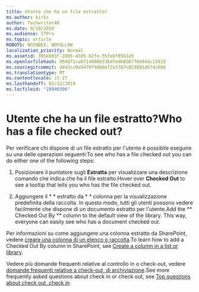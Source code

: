 ```yaml
---
title: Utente che ha un file estratto?
ms.author: kirks
author: Techwriter40
ms.date: 9/10/2018
ms.audience: ITPro
ms.topic: article
ROBOTS: NOINDEX, NOFOLLOW
localization_priority: Normal
ms.assetid: 395eb03f-2885-43d5-b2fe-55febf85b1e5
ms.openlocfilehash: 994d71ca6f140008336d7edb8387f6e044c22d2d
ms.sourcegitcommit: dd43cc0a9470f98b8ef2a3787c823801d674c666
ms.translationtype: MT
ms.contentlocale: it-IT
ms.lasthandoff: 02/12/2019
ms.locfileid: "29940396"
---
```

# <a name="who-has-a-file-checked-out"></a><span data-ttu-id="35828-102">Utente che ha un file estratto?</span><span class="sxs-lookup"><span data-stu-id="35828-102">Who has a file checked out?</span></span>

<span data-ttu-id="35828-103">Per verificare chi dispone di un file estratto per l'utente è possibile eseguire su una delle operazioni seguenti:</span><span class="sxs-lookup"><span data-stu-id="35828-103">To see who has a file checked out you can do either one of the following steps:</span></span>
  
1. <span data-ttu-id="35828-104">Posizionare il puntatore sugli **Estratta** per visualizzare una descrizione comando che indica che ha il file estratto.</span><span class="sxs-lookup"><span data-stu-id="35828-104">Hover over **Checked Out** to see a tooltip that tells you who has the file checked out.</span></span> 
    
2. <span data-ttu-id="35828-p101">Aggiungere il \* \* estratto da \* \* colonna per la visualizzazione predefinita della raccolta. In questo modo, tutti gli utenti possono vedere facilmente che dispone di un documento estratto per l'utente.</span><span class="sxs-lookup"><span data-stu-id="35828-p101">Add the \*\* Checked Out By \*\* column to the default view of the library. This way, everyone can easily see who has a document checked out.</span></span> 
    
<span data-ttu-id="35828-107">Per informazioni su come aggiungere una colonna estratto da SharePoint, vedere [creare una colonna di un elenco o raccolta](https://go.microsoft.com/fwlink/?linkid=2019591).</span><span class="sxs-lookup"><span data-stu-id="35828-107">To learn how to add a Checked Out By column in SharePoint, see [Create a column in a list or library](https://go.microsoft.com/fwlink/?linkid=2019591).</span></span> 
  
<span data-ttu-id="35828-108">Vedere più domande frequenti relative al controllo in o check-out, vedere [domande frequenti relative a check-out, di archiviazione](https://go.microsoft.com/fwlink/?linkid=2018786).</span><span class="sxs-lookup"><span data-stu-id="35828-108">See more frequently asked questions about check in or check out, see [Top questions about check out, check in](https://go.microsoft.com/fwlink/?linkid=2018786).</span></span>
  

